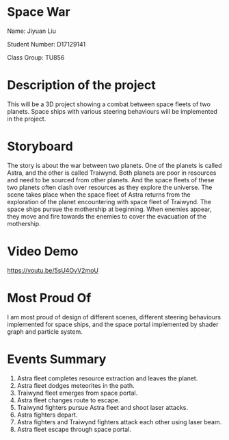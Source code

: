 # Space War
Name: Jiyuan Liu

Student Number: D17129141

Class Group: TU856

# Description of the project
This will be a 3D project showing a combat between space fleets of two planets. Space ships with various steering behaviours will be implemented in the project.

# Storyboard
The story is about the war between two planets. One of the planets is called Astra, and the other is called Traiwynd. Both planets are poor in resources and need to be sourced from other planets. And the space fleets of these two planets often clash over resources as they explore the universe.
The scene takes place when the space fleet of Astra returns from the exploration of the planet encountering with space fleet of Traiwynd. The space ships pursue the mothership at beginning. When enemies appear, they move and fire towards the enemies to cover the evacuation of the mothership.

# Video Demo
https://youtu.be/5sU4OvV2moU

# Most Proud Of
I am most proud of design of different scenes, different steering behaviours implemented for space ships, and the space portal implemented by shader graph and particle system.

# Events Summary
1. Astra fleet completes resource extraction and leaves the planet.
2. Astra fleet dodges meteorites in the path.
3. Traiwynd fleet emerges from space portal.
4. Astra fleet changes route to escape.
5. Traiwynd fighters pursue Astra fleet and shoot laser attacks.
6. Astra fighters depart.
7. Astra fighters and Traiwynd fighters attack each other using laser beam.
8. Astra fleet escape through space portal.


